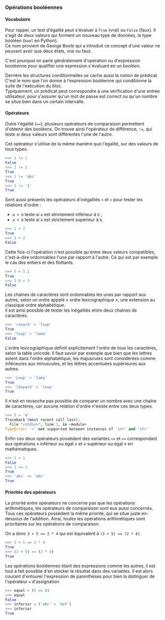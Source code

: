 ### Opérations booléennes

#### Vocabulaire

Pour rappel, un test d'égalité peut s'évaluer à `True` (vrai) ou `False` (faux).
Il s'agit de deux valeurs qui forment un nouveau type de données, le type booléen (`bool` en Python).  
Ce nom provient de George Boole qui a introduit ce concept d'une valeur ne pouvant avoir que deux états, vrai ou faux.

C'est pourquoi on parle généralement d'opération ou d'expression booléenne pour qualifier une expression s'évaluant en un booléen.

Derrière les structures conditionnelles se cache aussi la notion de prédicat.
C'est le nom que l'on donne à l'expression booléenne qui conditionne la suite de l'exécution du bloc.  
Typiquement, un prédicat peut correspondre à une vérification d'une entrée utilisateur, pour s'assurer qu'un mot de passe est correct ou qu'un nombre se situe bien dans un certain intervalle.

#### Opérateurs

Outre l'égalité (`==`), plusieurs opérateurs de comparaison permettent d'obtenir des booléens.
On trouve ainsi l'opérateur de différence, `!=`, qui teste si deux valeurs sont différentes l'une de l'autre.

Cet opérateur s'utilise de la même manière que l'égalité, sur des valeurs de tous types.

```python
>>> 1 != 1
False
>>> 1 != 2
True
>>> 1 != 'abc'
True
>>> 1 != '1'
True
```

Sont aussi présents les opérateurs d'inégalités `<` et `>` pour tester les relations d'ordre :

* `a < b` teste si `a` est strictement inférieur à `b` ;
* `a > b` teste si `a` est strictement supérieur à `b`.

```python
>>> 1 < 2
True
>>> 1 > 2
False
```

Cette fois-ci l'opération n'est possible qu'entre deux valeurs compatibles, c'est-à-dire ordonnables l'une par rapport à l'autre.
Ce qui est par exemple le cas des entiers et des flottants.

```python
>>> 5 < 5.1
True
>>> 1.9 > 3
False
```

Les chaînes de caractères sont ordonnables les unes par rapport aux autres, selon un ordre appelé « ordre lexicographique », une extension au classique ordre alphabétique.  
Il est ainsi possible de tester les inégalités entre deux chaînes de caractères.

```python
>>> 'renard' > 'loup'
True
>>> 'loup' < 'lama'
False
```

L'ordre lexicographique définit explicitement l'ordre de tous les caractères, selon la table unicode.
Il faut savoir par exemple que bien que les lettres soient dans l'ordre alphabétique, les majuscules sont considérées comme inférieures aux minuscules, et les lettres accentuées supérieures aux autres.

```python
>>> 'Loup' < 'lama'
True
>>> 'léopard' > 'loup'
True
```

Il n'est en revanche pas possible de comparer un nombre avec une chaîne de caractères, car aucune relation d'ordre n'existe entre ces deux types.

```python
>>> 5 > '4'
Traceback (most recent call last):
  File "<stdin>", line 1, in <module>
TypeError: '>' not supported between instances of 'int' and 'str'
```

Enfin ces deux opérateurs possèdent des variantes `<=` et `>=` correspondant aux opérations « inférieur ou égal » et « supérieur ou égal » en mathématiques.

```python
>>> 1 < 1
False
>>> 1 <= 1
True
>>> 'abc' <= 'abc'
True
```

#### Priorités des opérateurs

La priorité entre opérateurs ne concerne pas que les opérations arithmétiques, les opérateurs de comparaison sont eux aussi concernés.
Tous ces opérateurs possèdent la même priorité, qui se situe juste en-dessous de l'addition.
Ainsi, toutes les opérations arithmétiques sont prioritaires sur les opérations de comparaison.

On a donc `3 + 5 == 2 * 4` qui est équivalent à `(3 + 5) == (2 * 4)`.

```python
>>> 3 + 5 == 2 * 4
True
>>> (3 + 5) == (2 * 4)
True
```

Les opérations booléennes étant des expressions comme les autres, il est tout à fait possible d'en stocker le résultat dans des variables.
Il est alors courant d'entourer l'expression de parenthèses pour bien la distinguer de l'opérateur `=` d'assignation.

```python
>>> equal = (5 == 8)
>>> equal
False
>>> inferior = ('abc' < 'def')
>>> inferior
True
```
